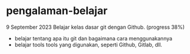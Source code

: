 # pengalaman-belajar

9 September 2023
Belajar kelas dasar git dengan Github. (progress 38%)
* belajar tentang apa itu git dan bagaimana cara menggunakannya
* belajar tools tools yang digunakan, seperti Github, Gitlab, dll.
